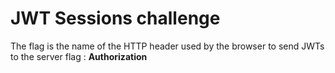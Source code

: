 # JWT Sessions challenge

The flag is the name of the HTTP header used by the browser to send JWTs to the server
flag : **Authorization**